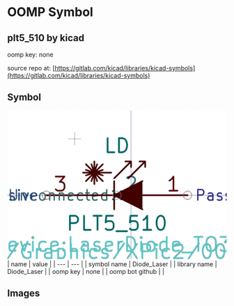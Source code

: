 # OOMP Symbol  
## plt5_510  by kicad  
  
oomp key: none  
  
source repo at: [https://gitlab.com/kicad/libraries/kicad-symbols](https://gitlab.com/kicad/libraries/kicad-symbols)  
## Symbol  
  
[![working.png](working_600.png)](working.png)  
| name | value | 
| --- | --- | 
| symbol name | Diode_Laser | 
| library name | Diode_Laser | 
| oomp key | none | 
| oomp bot github |  | 
## Images  
